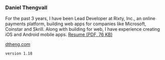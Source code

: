 ### Daniel Thengvall  

For the past 3 years, I have been Lead Developer at Rixty, Inc., an online payments platform, building web apps for companies like Microsoft, Coinstar and Skrill. Along with building for web, I have experience creating iOS and Android mobile apps. [Resume (PDF, 76 KB)](https://github.com/DTHENG/resume/raw/master/DanielThengvallResume.pdf)

<a href="http://dtheng.com" target="_blank">dtheng.com</a>

`version 1.18`